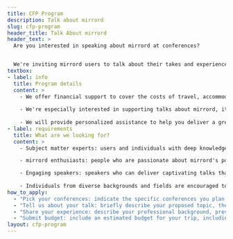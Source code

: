 ```yaml
---
title: CFP Program
description: Talk about mirrord
slug: cfp-program
header_title: Talk About mirrord
header_text: >
  Are you interested in speaking about mirrord at conferences?


  We're inviting mirrord users to talk about their takes and experiences with mirrord at conferences worldwide. Have an idea for a mirrord-related conference talk or workshop? This is your chance to share your knowledge and help spread the word about mirrord.
textbox:
- label: info
  title: Program details
  content: >
    - We offer financial support to cover the costs of travel, accommodation, and registration fees.
  
    - We're especially interested in supporting talks about mirrord, its use cases, or its functionalities.
    
    - We will provide personalized assistance to help you deliver a great presentation.
- label: requirements
  title: What are we looking for?
  content: >
    - Subject matter experts: users and individuals with deep knowledge and experience with mirrord.

    - mirrord enthusiasts: people who are passionate about mirrord's potential and are eager to share its benefits with the world.

    - Engaging speakers: speakers who can deliver captivating talks that inspire and educate technical audiences.
    
    - Individuals from diverse backgrounds and fields are encouraged to apply as long as your topic intersects with mirrord.
how_to_apply:
  - "Pick your conferences: indicate the specific conferences you plan to attend and present at."
  - "Tell us about your talk: briefly describe your proposed topic, the target audience, how it aligns with the themes of the conference, and demonstrates mirrord's capabilities and use cases."
  - "Share your experience: describe your professional background, previous speaking experience, any relevant achievements, and knowledge of mirrord."
  - "Submit budget: include an estimated budget for your trip, including travel, lodging, and registration fees."
layout: cfp-program
---
```

